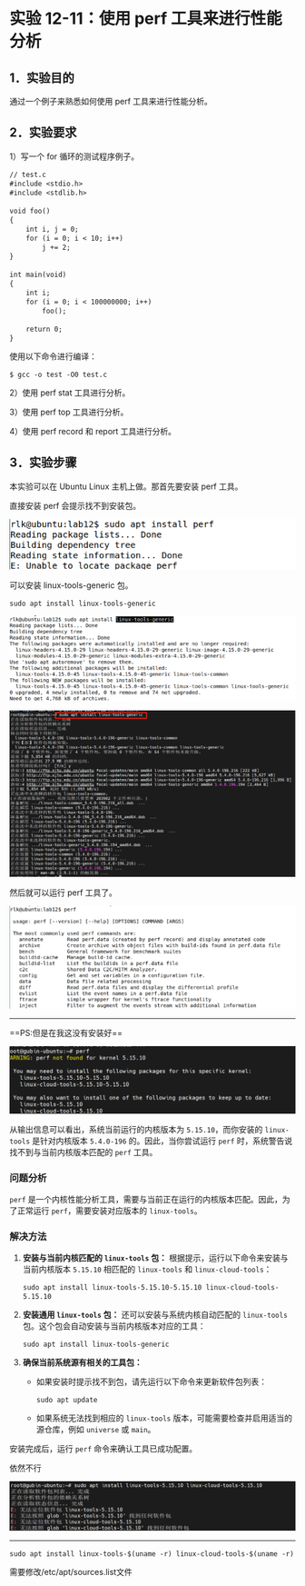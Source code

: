# 实验 12-11：使用 perf 工具来进行性能分析

## 1．实验目的

通过一个例子来熟悉如何使用 perf 工具来进行性能分析。

## 2．实验要求

1）写一个 for 循环的测试程序例子。

```
// test.c
#include <stdio.h>
#include <stdlib.h>

void foo() 
{
    int i, j = 0;
    for (i = 0; i < 10; i++) 
        j += 2;
}

int main(void) 
{
    int i;
    for (i = 0; i < 100000000; i++) 
        foo();
    
    return 0;
}
```

使用以下命令进行编译：

```
$ gcc -o test -O0 test.c
```

2）使用 perf stat 工具进行分析。

3）使用 perf top 工具进行分析。

4）使用 perf record 和 report 工具进行分析。

## 3．实验步骤

本实验可以在 Ubuntu Linux 主机上做。那首先要安装 perf 工具。

直接安装 perf 会提示找不到安装包。

![image-20240927150442712](image/image-20240927150442712.png)

可以安装 linux-tools-generic 包。

```
sudo apt install linux-tools-generic
```

![image-20240927150459076](image/image-20240927150459076.png)

![image-20241005215951085](image/image-20241005215951085.png)

然后就可以运行 perf 工具了。

![image-20240927150507307](image/image-20240927150507307.png)

------

==PS:但是在我这没有安装好==

![image-20241005220035213](image/image-20241005220035213.png)

从输出信息可以看出，系统当前运行的内核版本为 `5.15.10`，而你安装的 `linux-tools` 是针对内核版本 `5.4.0-196` 的。因此，当你尝试运行 `perf` 时，系统警告说找不到与当前内核版本匹配的 `perf` 工具。

### **问题分析**

`perf` 是一个内核性能分析工具，需要与当前正在运行的内核版本匹配。因此，为了正常运行 `perf`，需要安装对应版本的 `linux-tools`。

### **解决方法**

1. **安装与当前内核匹配的 `linux-tools` 包：** 根据提示，运行以下命令来安装与当前内核版本 `5.15.10` 相匹配的 `linux-tools` 和 `linux-cloud-tools`：

   ```
   sudo apt install linux-tools-5.15.10-5.15.10 linux-cloud-tools-5.15.10
   ```

2. **安装通用 `linux-tools` 包：** 还可以安装与系统内核自动匹配的 `linux-tools` 包。这个包会自动安装与当前内核版本对应的工具：

   ```
   sudo apt install linux-tools-generic
   ```

3. **确保当前系统源有相关的工具包：**

   - 如果安装时提示找不到包，请先运行以下命令来更新软件包列表：

     ```
     sudo apt update
     ```

   - 如果系统无法找到相应的 `linux-tools` 版本，可能需要检查并启用适当的源仓库，例如 `universe` 或 `main`。

安装完成后，运行 `perf` 命令来确认工具已成功配置。

依然不行

![image-20241005220544961](image/image-20241005220544961.png)

------

```
sudo apt install linux-tools-$(uname -r) linux-cloud-tools-$(uname -r)
```

需要修改/etc/apt/sources.list文件